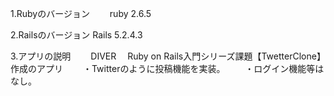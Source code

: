 1.Rubyのバージョン
　　ruby 2.6.5

2.Railsのバージョン
   Rails 5.2.4.3

3.アプリの説明
　　DIVER　 Ruby on Rails入門シリーズ課題【TwetterClone】作成のアプリ
　　・Twitterのように投稿機能を実装。
　　・ログイン機能等はなし。